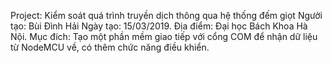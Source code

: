 Project: Kiểm soát quá trình truyền dịch thông qua hệ thống đếm giọt
Người tạo: Bùi Đình Hải
Ngày tạo: 15/03/2019.
Địa điểm: Đại học Bách Khoa Hà Nội.
Mục đích: Tạo một phần mềm giao tiếp với cổng COM để nhận dữ liệu từ NodeMCU về, có thêm chức năng điều khiển.
